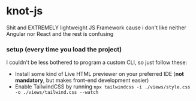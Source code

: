 # knot-js
Shit and EXTREMELY lightweight JS Framework cause i don't like neither Angular nor React and the rest is confusing

### setup (every time you load the project)
I couldn't be less bothered to program a custom CLI, so just follow these:
- Install some kind of Live HTML previewer on your preferred IDE (**not mandatory**, but makes front-end development easier)
- Enable TailwindCSS by running `npx tailwindcss -i ./views/style.css -o ./views/tailwind.css --watch`
